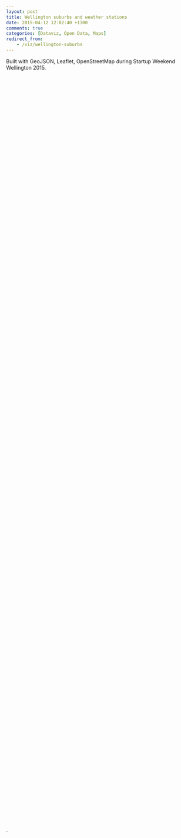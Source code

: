 ```yaml
---
layout: post
title: Wellington suburbs and weather stations
date: 2015-04-12 12:02:40 +1300
comments: true
categories: [Dataviz, Open Data, Maps]
redirect_from:
    - /viz/wellington-suburbs
---
```


Built with GeoJSON, Leaflet, OpenStreetMap during Startup Weekend Wellington 2015.

<!-- more -->

<link rel="stylesheet" href="/assets/data/wellington-suburbs/leaflet/leaflet.css">

<style>
#map-wrapper {
  padding: 10px;
}

#map {
  min-height: 50vh;
}
</style>

<div id="map-wrapper">
    <div id="map"></div>
</div>

<p>.</p>

<script src="/assets/data/wellington-suburbs/leaflet/leaflet.js"></script>

<script src="/assets/data/wellington-suburbs/wellington-niwa-weatherstations.geojson.js"></script>

<script src="/assets/data/wellington-suburbs/wellington-suburbs.geojson.js"></script>

<script src="/assets/data/wellington-suburbs/script.js"></script>
